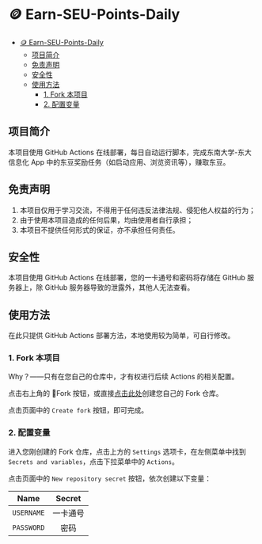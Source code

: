 # :coin: Earn-SEU-Points-Daily

- [:coin: Earn-SEU-Points-Daily](#coin-earn-seu-points-daily)
  - [项目简介](#项目简介)
  - [免责声明](#免责声明)
  - [安全性](#安全性)
  - [使用方法](#使用方法)
    - [1. Fork 本项目](#1-fork-本项目)
    - [2. 配置变量](#2-配置变量)

## 项目简介

本项目使用 GitHub Actions 在线部署，每日自动运行脚本，完成东南大学-东大信息化 App 中的东豆奖励任务（如启动应用、浏览资讯等），赚取东豆。

## 免责声明

1. 本项目仅用于学习交流，不得用于任何违反法律法规、侵犯他人权益的行为；
2. 由于使用本项目造成的任何后果，均由使用者自行承担；
3. 本项目不提供任何形式的保证，亦不承担任何责任。

## 安全性

本项目使用 GitHub Actions 在线部署，您的一卡通号和密码将存储在 GitHub 服务器上，除 GitHub 服务器导致的泄露外，其他人无法查看。

## 使用方法

在此只提供 GitHub Actions 部署方法，本地使用较为简单，可自行修改。

### 1. Fork 本项目

Why？——只有在您自己的仓库中，才有权进行后续 Actions 的相关配置。

点击右上角的 :trident:Fork 按钮，或直接[点击此处](https://github.com/Golevka2001/Earn-SEU-Points-Daily/fork)创建您自己的 Fork 仓库。

点击页面中的 `Create fork` 按钮，即可完成。

### 2. 配置变量

进入您刚创建的 Fork 仓库，点击上方的 `Settings` 选项卡，在左侧菜单中找到 `Secrets and variables`，点击下拉菜单中的 `Actions`。

点击页面中的 `New repository secret` 按钮，依次创建以下变量：

|    Name    |  Secret  |
| :--------: | :------: |
| `USERNAME` | 一卡通号 |
| `PASSWORD` |   密码   |
